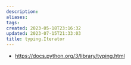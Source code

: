 ```yaml
---
description:
aliases: 
tags: 
created: 2023-05-18T23:16:32
updated: 2023-07-15T21:33:03
title: typing.Iterator
---
```

- https://docs.python.org/3/library/typing.html
